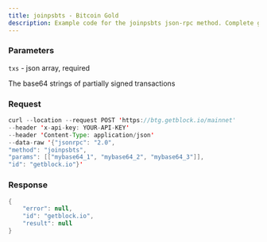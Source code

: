 ```yaml
---
title: joinpsbts - Bitcoin Gold
description: Example code for the joinpsbts json-rpc method. Сomplete guide on how to use joinpsbts json-rpc in GetBlock.io Web3 documentation.
---
```


### Parameters


`txs` - json array, required

The base64 strings of partially signed transactions

### Request

``` java
curl --location --request POST 'https://btg.getblock.io/mainnet' 
--header 'x-api-key: YOUR-API-KEY' 
--header 'Content-Type: application/json' 
--data-raw '{"jsonrpc": "2.0",
"method": "joinpsbts",
"params": [["mybase64_1", "mybase64_2", "mybase64_3"]],
"id": "getblock.io"}'
```

###  Response

``` java
{
    "error": null,
    "id": "getblock.io",
    "result": null
}
```

